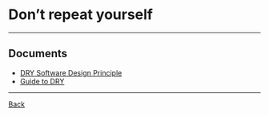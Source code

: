 # Don’t repeat yourself

---

## Documents

- [DRY Software Design Principle](https://www.baeldung.com/cs/dry-software-design-principle)
- [Guide to DRY](https://www.getdbt.com/blog/guide-to-dry)

---

[Back](./../Rule.md)
